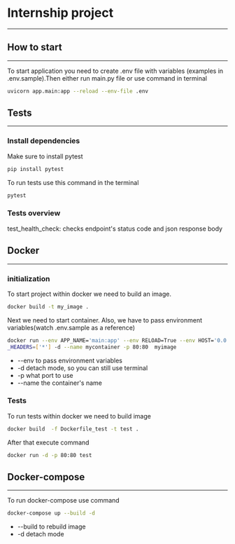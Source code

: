 # Internship project
__________________________________________________________________

## How to start
__________________________________________________________________

To start application you need to create .env file with variables (examples in .env.sample).Then either run main.py file or use command in terminal
```bash
uvicorn app.main:app --reload --env-file .env
```
## Tests
__________________________________________________________________

### Install dependencies
Make sure to install pytest
```bash
pip install pytest
```
To run tests use this command in the terminal
```bash
pytest
```
### Tests overview
test_health_check: checks endpoint's status code and json response body

## Docker
__________________________________________________________________
### initialization
To start project within docker we need to build an image.
```bash
docker build -t my_image .
```
Next we need to start container. Also, we have to pass environment variables(watch .env.sample as a reference)
```bash
docker run --env APP_NAME='main:app' --env RELOAD=True --env HOST='0.0.0.0' --env PORT=80 --env ORIGINS=['1.0.0.0:8080'] --env ALLOW_CREDENTIALS=True --env ALLOW_METHODS=['*'] --env ALLOW
_HEADERS=['*'] -d --name mycontainer -p 80:80  myimage
```
- --env to pass environment variables
- -d detach mode, so you can still use terminal
- -p what port to use
- --name the container's name

### Tests
To run tests within docker we need to build image 
```bash
docker build  -f Dockerfile_test -t test .
```
After that execute command
```bash
docker run -d -p 80:80 test
```

## Docker-compose
__________________________________________________________________
To run docker-compose use command
```bash
docker-compose up --build -d 
```
- --build to rebuild image
- -d detach mode